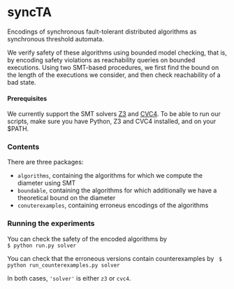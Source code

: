 # syncTA

Encodings of synchronous fault-tolerant distributed algorithms as synchronous threshold automata. 

We verify safety of these algorithms using bounded model checking, that is, by encoding safety violations as reachability queries on bounded executions. Using two SMT-based procedures, we first find the bound on the length of the executions we consider, and then check reachability of a bad state.

<h4>Prerequisites</h4>
We currently support the SMT solvers <a href="https://github.com/Z3Prover/z3">Z3</a> and <a href="https://github.com/CVC4/CVC4">CVC4</a>.
To be able to run our scripts, make sure you have Python, Z3 and CVC4 installed, and on your $PATH. 

<h3>Contents</h3>
There are three packages:
<ul>
  <li><code>algorithms</code>, containing the algorithms for which we compute the diameter using SMT</li>
  <li><code>boundable</code>, containing the algorithms for which additionally we have a theoretical bound on the diameter</li>
  <li><code>conuterexamples</code>, containing erroneus encodings of the algorithms</li>
</ul>  

<h3>Running the experiments</h3>
You can check the safety of the encoded algorithms by 
<code>
$ python run.py solver
</code>

You can check that the erroneous versions contain counterexamples by 
<code>
$ python run_counterexamples.py solver
</code>

In both cases, <code>'solver'</code> is either <code>z3</code> or <code>cvc4</code>.
